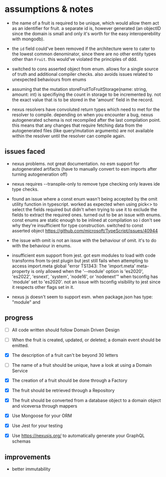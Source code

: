 # assumptions & notes

- the name of a fruit is required to be unique, which would allow them act as an identifier for fruit. a separate id is, however generated (an objectID since the domain is small and only it's worth for the easy interoperebility with mongodb).

- the `id` field could've been removed if the architecture were to cater to the lowest common denominator, since there are no other entity types other than `Fruit`. this would've violated the principles of ddd.

<!-- - [no] the name of a fruit is required to be unique, ensured through a domain service. no need for a separate id field since name can be used for identification. however, using the name as the ID introduces two issues: (+ using a uuid separately allows it to be uniquely identified even amoung different types of entities. useful?) -->

<!-- - would break the convention of having a globally unique identifier for each entity object -->

<!-- - would break consistency in the language used that domain driven design emphasizes as valuable. since the internal representation of each `Fruit` object would have it's name stored in the `id` field enforced by the base `Entity` class. the graphql endpoint and everything on the frontend would refer to this as 'name' while internally it would be in a field named `id`. -->

<!-- - this could be partially fixed by storing the name in the 'id' field and exposing it outside the class as 'name' through a getter. or declare a new field in the subclass Fruit and add a new field `name` that mirrors `id` -->

<!-- - ideally, the approach to take would be to cater to the lowest common denominator. since there exist no entities in the system that use an identifier like a uuid, we could get rid of the `id` field in the entitiy base-class/superclass and use 'name'. but that would also violate the ddd principles since the entire objective is to have a structure that is extendable and scalable. -->

<!-- - another option was to copy the name from the fruit field to the id field and maintain two copies. not a major issue since all objects are immutable and fields are not changed individually. -->


- switched to cons asserted object from enum. allows for a single source of truth and additional compiler checks. also avoids issues related to unexpected behaviours from enums

<!-- - i commit a lot when i'm building something while learning. and to avoid having dozens of files changed across each commit to make diffing between commits easier to debug something -->

<!-- - operating as if there's only one fruit with the same name. implement domain service -->

- assuming that the mutation storeFruitToFruitStorage(name: string, amount: int) is specifiying the count in storage to be incremented by. not the exact value that is to be stored in the 'amount' field in the record.

- nexus resolvers have convoluted return types which need to met for the resolver to compile. depending on when you encounter a bug, nexus autogenerated schema is not recompiled after the last compilation point. this means that any changes that require fetching data from the autogenerated files (like query/mutation arguments) are not available within the resolver until the resolver can compile again.

## issues faced

- nexus problems. not great documentation. no esm support for autogenerated artifacts (have to manually convert to esm imports after turning autogeneration off)

- nexus requires --transpile-only to remove type checking only leaves ide type checks.

- found an issue where a const enum wasn't being accepted by the omit utility function in typescript. worked as expected when using pick<> to select the fields required but didn't when trying to use it to exclude the fields to extract the required ones. turned out to be an issue with enums. const enums are static enough to be inlined at compilation so i don't see why they're insufficient for type construction. switched to const asserted object <https://github.com/microsoft/TypeScript/issues/40944>

- the issue with omit is not an issue with the behaviour of omit. it's to do with the behaviour in enums.

- insufficient esm support from jest. got esm modules to load with code transforms from ts-jest plugin but jest still fails when attempting to access import.meta global
  "error TS1343: The 'import.meta' meta-property is only allowed when the '--module' option is 'es2020', 'es2022', 'esnext', 'system', 'node16', or 'nodenext'" when tsconfig has 'module' set to 'es2020'. not an issue with tsconfig visibility to jest since it respects other flags set in it.

- nexus js doesn't seem to support esm. when package.json has type: "module" and

## progress

- [ ] All code written should follow Domain Driven Design

- [ ] When the fruit is created, updated, or deleted; a domain event should be emitted.

- [x] The description of a fruit can't be beyond 30 letters

- [ ] The name of a fruit should be unique, have a look at using a Domain Service

- [x] The creation of a fruit should be done through a Factory

- [x] The fruit should be retrieved through a Repository

- [x] The fruit should be converted from a database object to a domain object and viceversa through mappers

- [x] Use Mongoose for your ORM

- [x] Use Jest for your testing

- [x] Use <https://nexusjs.org/> to automatically generate your GraphQL schemas

## improvements

- better immutability
